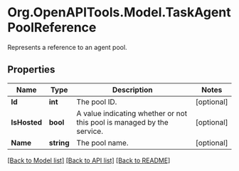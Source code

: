 # Org.OpenAPITools.Model.TaskAgentPoolReference
Represents a reference to an agent pool.

## Properties

Name | Type | Description | Notes
------------ | ------------- | ------------- | -------------
**Id** | **int** | The pool ID. | [optional] 
**IsHosted** | **bool** | A value indicating whether or not this pool is managed by the service. | [optional] 
**Name** | **string** | The pool name. | [optional] 

[[Back to Model list]](../README.md#documentation-for-models) [[Back to API list]](../README.md#documentation-for-api-endpoints) [[Back to README]](../README.md)

